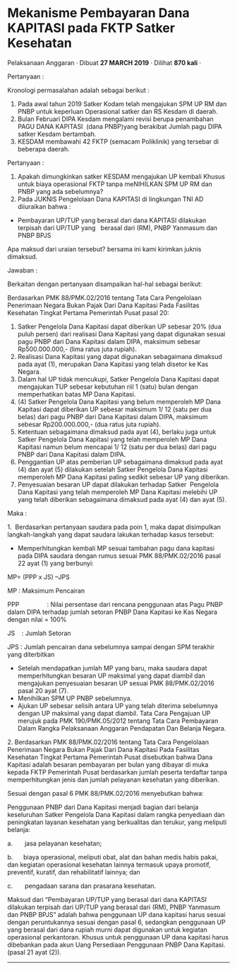Mekanisme Pembayaran Dana KAPITASI pada FKTP Satker Kesehatan
=============================================================

Pelaksanaan Anggaran · Dibuat **27 MARCH 2019** · Dilihat **870 kali** ·

Pertanyaan :

Kronologi permasalahan adalah sebagai berikut :

1.  Pada awal tahun 2019 Satker Kodam telah mengajukan SPM UP RM dan PNBP untuk keperluan Operasional satker dan RS Kesdam di daerah.
2.  Bulan Februari DIPA Kesdam mengalami revisi berupa penambahan PAGU DANA KAPITASI  (dana PNBP)yang berakibat Jumlah pagu DIPA satker Kesdam bertambah.
3.  KESDAM membawahi 42 FKTP (semacam Poliklinik) yang tersebar di beberapa daerah.

Pertanyaan :

1.  Apakah dimungkinkan satker KESDAM mengajukan UP kembali Khusus untuk biaya operasional FKTP tanpa meNIHILKAN SPM UP RM dan PNBP yang ada sebelumnya?
2.  Pada JUKNIS Pengelolaan Dana KAPITASI di lingkungan TNI AD diiuraikan bahwa :

*   Pembayaran UP/TUP yang berasal dari dana KAPITASI dilakukan terpisah dari UP/TUP yang   berasal dari (RM), PNBP Yanmasum dan PNBP BPJS

Apa maksud dari uraian tersebut? bersama ini kami kirimkan juknis dimaksud.

Jawaban :

Berkaitan dengan pertanyaan disampaikan hal-hal sebagai berikut:

Berdasarkan PMK 88/PMK.02/2016 tentang Tata Cara Pengelolaan Penerimaan Negara Bukan Pajak Dari Dana Kapitasi Pada Fasilitas Kesehatan Tingkat Pertama Pemerintah Pusat pasal 20:

1.  Satker Pengelola Dana Kapitasi dapat diberikan UP sebesar 20% (dua puluh persen) dari realisasi Dana Kapitasi yang dapat digunakan sesuai pagu PNBP dari Dana Kapitasi dalam DIPA, maksimum sebesar Rp500.000.000,- (lima ratus juta rupiah).
2.  Realisasi Dana Kapitasi yang dapat digunakan sebagaimana dimaksud pada ayat (1), merupakan Dana Kapitasi yang telah disetor ke Kas Negara.
3.  Dalam hal UP tidak mencukupi, Satker Pengelola Dana Kapitasi dapat mengajukan TUP sebesar kebutuhan riil 1 (satu) bulan dengan memperhatikan batas MP Dana Kapitasi.
4.  (4) Satker Pengelola Dana Kapitasi yang belum memperoleh MP Dana Kapitasi dapat diberikan UP sebesar maksimum 1/ 12 (satu per dua belas) dari pagu PNBP dari Dana Kapitasi dalam DIPA, maksimum sebesar Rp200.000.000,- (dua ratus juta rupiah).
5.  Ketentuan sebagaimana dimaksud pada ayat (4), berlaku juga untuk Satker Pengelola Dana Kapitasi yang telah memperoleh MP Dana Kapitasi namun belum mencapai 1/ 12 (satu per dua belas) dari pagu PNBP dari Dana Kapitasi dalam DIPA.
6.  Penggantian UP atas pemberian UP sebagaimana dimaksud pada ayat (4) dan ayat (5) dilakukan setelah Satker Pengelola Dana Kapitasi memperoleh MP Dana Kapitasi paling sedikit sebesar UP yang diberikan.
7.  Penyesuaian besaran UP dapat dilakukan terhadap Satker  Pengelola Dana Kapitasi yang telah memperoleh MP Dana Kapitasi melebihi UP yang telah diberikan sebagaimana dimaksud pada ayat (4) dan ayat (5).

Maka :

1.  Berdasarkan pertanyaan saudara pada poin 1, maka dapat disimpulkan langkah-langkah yang dapat saudara lakukan terhadap kasus tersebut:

*   Memperhitungkan kembali MP sesuai tambahan pagu dana kapitasi pada DIPA saudara dengan rumus sesuai PMK 88/PMK.02/2016 pasal 22 ayat (1) yang berbunyi:

MP= (PPP x JS) –JPS

MP : Maksimum Pencairan

PPP                : Nilai persentase dari rencana penggunaan atas Pagu PNBP dalam DIPA terhadap jumlah setoran PNBP Dana Kapitasi ke Kas Negara dengan nilai = 100%

JS    : Jumlah Setoran

JPS : Jumlah pencairan dana sebelumnya sampai dengan SPM terakhir yang diterbitkan

*   Setelah mendapatkan jumlah MP yang baru, maka saudara dapat memperhitungkan besaran UP maksimal yang dapat diambil dan mengajukan penyesuaian besaran UP sesuai PMK 88/PMK.02/2016 pasal 20 ayat (7).
*   Menihilkan SPM UP PNBP sebelumnya.
*   Ajukan UP sebesar selisih antara UP yang telah diterima sebelumnya dengan UP maksimal yang dapat diambil. Tata Cara Pengajuan UP merujuk pada PMK 190/PMK.05/2012 tentang Tata Cara Pembayaran Dalam Rangka Pelaksanaan Anggaran Pendapatan Dan Belanja Negara.

2\. Berdasarkan PMK 88/PMK.02/2016 tentang Tata Cara Pengelolaan Penerimaan Negara Bukan Pajak Dari Dana Kapitasi Pada Fasilitas Kesehatan Tingkat Pertama Pemerintah Pusat disebutkan bahwa Dana Kapitasi adalah besaran pembayaran per bulan yang dibayar di muka kepada FKTP Pemerintah Pusat berdasarkan jumlah peserta terdaftar tanpa memperhitungkan jenis dan jumlah pelayanan kesehatan yang diberikan.

Sesuai dengan pasal 6 PMK 88/PMK.02/2016 menyebutkan bahwa:

Penggunaan PNBP dari Dana Kapitasi menjadi bagian dari belanja keseluruhan Satker Pengelola Dana Kapitasi dalam rangka penyediaan dan peningkatan layanan kesehatan yang berkualitas dan terukur, yang meliputi belanja:

a.       jasa pelayanan kesehatan;

b.      biaya operasional, meliputi obat, alat dan bahan medis habis pakai, dan kegiatan operasional kesehatan lainnya termasuk upaya promotif, preventif, kuratif, dan rehabilitatif lainnya; dan

c.       pengadaan sarana dan prasarana kesehatan.

Maksud dari “Pembayaran UP/TUP yang berasal dari dana KAPITASI dilakukan terpisah dari UP/TUP yang berasal dari (RM), PNBP Yanmasum dan PNBP BPJS” adalah bahwa penggunaan UP dana kapitasi harus sesuai dengan peruntukannya sesuai dengan pasal 6, sedangkan penggunaan UP yang berasal dari dana rupiah murni dapat digunakan untuk kegiatan operasional perkantoran. Khusus untuk penggunaan UP dana kapitasi harus dibebankan pada akun Uang Persediaan Penggunaan PNBP Dana Kapitasi. (pasal 21 ayat (2)).

  

  
  
  

* * *